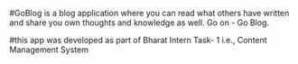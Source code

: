 #GoBlog is a blog application where you can read what others have written and share you own thoughts and knowledge as well. Go on - Go Blog.


#this app was developed as part of Bharat Intern Task- 1 i.e., Content Management System
